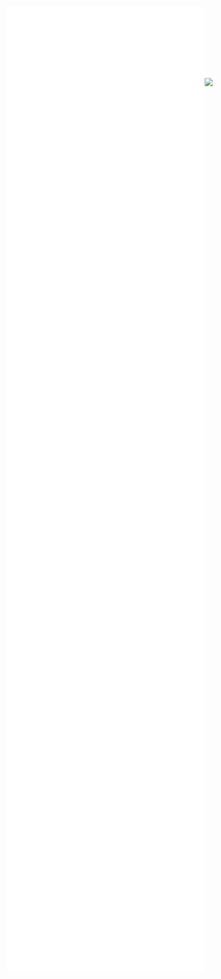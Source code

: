 <img align="center" src="/metrics.base.svg" alt="Metrics" width="400"><img align="center" src="https://lanyard.kyrie25.me/api/595371898561495070?waveColor=8B8BFA&waveSpotifyColor=B48EF7&gradient=7E37F9-B48EF7-E568C4" width="400">
<img align="center" src="/metrics.plugin.anilist.svg" alt="Metrics" width="400">
<img align="center" src="/metrics.plugin.steam.full.svg" alt="Metrics" width="400">
<img align="center" src="/metrics.plugin.calendar.full.svg" alt="Metrics" width="400">
<img align="center" src="/metrics.plugin.isocalendar.fullyear.svg" alt="Metrics" width="400">
<img align="center" src="/metrics.plugin.topics.icons.svg" alt="Metrics" width="400">
<img align="center" src="/metrics.plugin.achievements.svg" alt="Metrics" width="400">
<img align="center" src="/metrics.plugin.fortune.svg" alt="Metrics" width="400">
